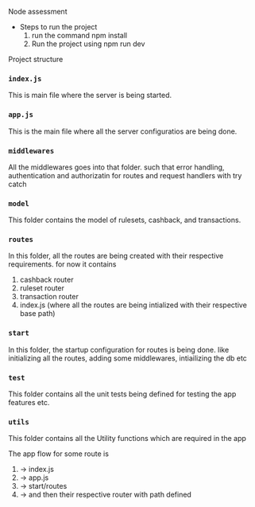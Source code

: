 Node assessment

* Steps to run the project
  1. run the command npm install
  2. Run the project using npm run dev

Project structure

### `index.js`
This is main file where the server is being started.

### `app.js`
This is the main file where all the server configuratios are being done.

### `middlewares`
All the middlewares goes into that folder. such that error handling, authentication and authorizatin for routes and request handlers with try catch

### `model`
This folder contains the model of rulesets, cashback, and transactions. 

### `routes`
In this folder, all the routes are being created with their respective requirements.
for now it contains 
 1. cashback router
 2. ruleset router
 3. transaction router
 4. index.js (where all the routes are being intialized with their respective base path)

### `start`
In this folder, the startup configuration for routes is being done. like initializing all the routes, adding some middlewares, intiailizing the db etc

### `test`
This folder contains all the unit tests being defined for testing the app features etc.

### `utils`
This folder contains all the Utility functions which are required in the app

The app flow for some route is 
  1. -> index.js
  2. -> app.js
  3. -> start/routes 
  4. -> and then their respective router with path defined